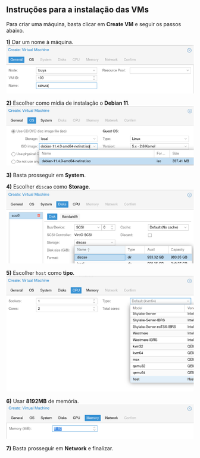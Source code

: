 ## Instruções para a instalação das VMs
Para criar uma máquina, basta clicar em **Create VM** e seguir os passos abaixo.

**1)** Dar um nome à máquina.
![pve-vm1.png](imagens/pve-vm1.png)

**2)** Escolher como mídia de instalação o **Debian 11**.
![pve-vm2.png](imagens/pve-vm2.png)

**3)** Basta prosseguir em **System**.

**4)** Escolher `discao` como **Storage**.
![pve-vm3.png](imagens/pve-vm3.png)

**5)** Escolher `host` como **tipo**.
![pve-vm4.png](imagens/pve-vm4.png)

**6)** Usar **8192MB** de memória.
![pve-vm5.png](imagens/pve-vm5.png)

**7)** Basta prosseguir em **Network** e finalizar.
